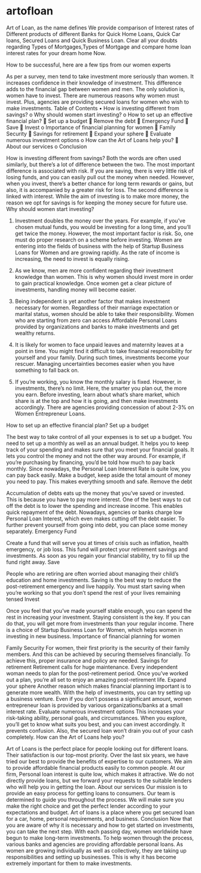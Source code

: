 # artofloan
Art of Loan, as the name defines We provide comparison of Interest rates of Different products of different Banks for Quick Home Loans, Quick Car loans, Secured Loans and Quick Business Loan. Clear all your doubts regarding Types of Mortgages,Types of Mortgage and compare home loan interest rates for your dream home Now.


How to be successful, here are a few tips from our women experts

As per a survey, men tend to take investment more seriously than women. It increases confidence in their knowledge of investment. This difference adds to the financial gap between women and men. The only solution is, women have to invest. There are numerous reasons why women must invest. Plus, agencies are providing secured loans for women who wish to make investments.
Table of Contents
•	How is investing different from savings?
o	Why should women start investing?
o	How to set up an effective financial plan?
	Set up a budget
	Remove the debt
	Emergency Fund
	Save 
	Invest 
o	Importance of financial planning for women
	Family Security
	Savings for retirement
	Expand your sphere
	Evaluate numerous investment options
o	How can the Art of Loans help you?
	About our services
o	Conclusion






How is investing different from savings?
Both the words are often used similarly, but there’s a lot of difference between the two. The most important difference is associated with risk. If you are saving, there is very little risk of losing funds, and you can easily pull out the money when needed. However, when you invest, there’s a better chance for long term rewards or gains, but also, it is accompanied by a greater risk for loss. 
The second difference is linked with interest. While the aim of investing is to make more money, the reason we opt for savings is for keeping the money secure for future use. 
Why should women start investing?
1.	Investment doubles the money over the years. For example, if you’ve chosen mutual funds, you would be investing for a long time, and you’ll get twice the money. However, the most important factor is risk. So, one must do proper research on a scheme before investing. Women are entering into the fields of business with the help of Startup Business Loans for Women and are growing rapidly. As the rate of income is increasing, the need to invest is equally rising. 
2.	As we know, men are more confident regarding their investment knowledge than women. This is why women should invest more in order to gain practical knowledge. Once women get a clear picture of investments, handling money will become easier.
3.	Being independent is yet another factor that makes investment necessary for women. Regardless of their marriage expectation or marital status, women should be able to take their responsibility. Women who are starting from zero can access Affordable Personal Loans provided by organizations and banks to make investments and get wealthy returns.



4.	It is likely for women to face unpaid leaves and maternity leaves at a point in time. You might find it difficult to take financial responsibility for yourself and your family. During such times, investments become your rescuer. Managing uncertainties becomes easier when you have something to fall back on.
5.	If you’re working, you know the monthly salary is fixed. However, in investments, there’s no limit. Here, the smarter you plan out, the more you earn. Before investing, learn about what’s share market, which share is at the top and how it is going, and then make investments accordingly. There are agencies providing concession of about 2-3% on Women Entrepreneur Loans. 



How to set up an effective financial plan?
Set up a budget
 
The best way to take control of all your expenses is to set up a budget. You need to set up a monthly as well as an annual budget. It helps you to keep track of your spending and makes sure that you meet your financial goals. It lets you control the money and not the other way around. For example, if you’re purchasing by financing, you’d be told how much to pay back monthly. Since nowadays, the Personal Loan Interest Rate is quite low, you can pay back easily. Make a budget, keep aside the total amount of money you need to pay. This makes everything smooth and safe.
Remove the debt
 
Accumulation of debts eats up the money that you’ve saved or invested. This is because you have to pay more interest. One of the best ways to cut off the debt is to lower the spending and increase income. This enables quick repayment of the debt. Nowadays, agencies or banks charge low Personal Loan Interest, which even makes cutting off the debt easier. To further prevent yourself from going into debt, you can place some money separately. 
Emergency Fund
 
Create a fund that will serve you at times of crisis such as inflation, health emergency, or job loss. This fund will protect your retirement savings and investments. As soon as you regain your financial stability, try to fill up the fund right away. 
Save 
 
People who are retiring are often worried about managing their child’s education and home investments. Saving is the best way to reduce the post-retirement emergency and live happily. You must start saving when you’re working so that you don’t spend the rest of your lives remaining tensed 
Invest 
 
Once you feel that you’ve made yourself stable enough, you can spend the rest in increasing your investment. Staying consistent is the key. If you can do that, you will get more from investments than your regular income. There is a choice of Startup Business Loan for Women, which helps women in investing in new business.
Importance of financial planning for women
 
Family Security
For women, their first priority is the security of their family members. And this can be achieved by securing themselves financially. To achieve this, proper insurance and policy are needed.
Savings for retirement
Retirement calls for huge maintenance. Every independent woman needs to plan for the post-retirement period. Once you’ve worked out a plan, you’re all set to enjoy an amazing post-retirement life.
Expand your sphere
Another reason which makes financial planning important is to generate more wealth. With the help of investments, you can try setting up a business venture. Even if you don’t possess a significant amount, women entrepreneur loan is provided by various organizations/banks at a small interest rate.
Evaluate numerous investment options
This increases your risk-taking ability, personal goals, and circumstances. When you explore, you’ll get to know what suits you best, and you can invest accordingly. It prevents confusion. Also, the secured loan won’t drain you out of your cash completely.
How can the Art of Loans help you?
 
Art of Loans is the perfect place for people looking out for different loans. Their satisfaction is our top-most priority. Over the last six years, we have tried our best to provide the benefits of expertise to our customers. We aim to provide affordable financial products easily to common people. At our firm, Personal loan interest is quite low, which makes it attractive. We do not directly provide loans, but we forward your requests to the suitable lenders who will help you in getting the loan.
About our services
Our mission is to provide an easy process for getting loans to consumers. Our team is determined to guide you throughout the process. We will make sure you make the right choice and get the perfect lender according to your expectations and budget. Art of loans is a place where you get secured loan for a car, home, personal requirements, and business.
Conclusion
Now that you are aware of why it is necessary and how to get started on investments, you can take the next step. With each passing day, women worldwide have begun to make long-term investments. To help women through the process, various banks and agencies are providing affordable personal loans.
As women are growing individually as well as collectively, they are taking up responsibilities and setting up businesses. This is why it has become extremely important for them to make investments. 


